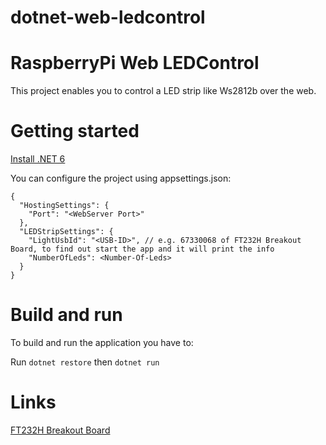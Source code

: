 # dotnet-web-ledcontrol

# RaspberryPi Web LEDControl
This project enables you to control a LED strip like Ws2812b over the web.

# Getting started
[Install .NET 6](https://dotnet.microsoft.com/en-us/download/dotnet/6.0/runtime)

You can configure the project using appsettings.json:

```
{
  "HostingSettings": {
    "Port": "<WebServer Port>"
  },
  "LEDStripSettings": {
    "LightUsbId": "<USB-ID>", // e.g. 67330068 of FT232H Breakout Board, to find out start the app and it will print the info
    "NumberOfLeds": <Number-Of-Leds>
  }
}
```

# Build and run
To build and run the application you have to:

Run ```dotnet restore```
then ```dotnet run```

# Links
[FT232H Breakout Board](https://www.adafruit.com/product/2264)